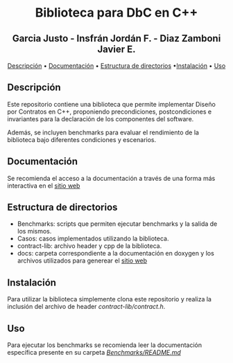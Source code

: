 <div align="center">

# Biblioteca para DbC en C++

## Garcia Justo - Insfrán Jordán F. - Diaz Zamboni Javier E.

[Descripción](#descripción) • [Documentación](#documentación) • [Estructura de directorios](#estructura-de-directorios) •[Instalación](#instalación) • [Uso](#uso)

</div>

## Descripción

Este repositorio contiene una biblioteca que permite implementar Diseño por Contratos en C++, proponiendo precondiciones, postcondiciones e invariantes para la declaración de los componentes del software.

Además, se incluyen benchmarks para evaluar el rendimiento de la biblioteca bajo diferentes condiciones y escenarios.

## Documentación

Se recomienda el acceso a la documentación a través de una forma más interactiva en el [sitio web](https://fiuner-lica.github.io/biblioteca-dbc-cpp/)

## Estructura de directorios

- Benchmarks: scripts que permiten ejecutar benchmarks y la salida de los mismos.
- Casos: casos implementados utilizando la biblioteca.
- contract-lib: archivo header y cpp de la biblioteca.
- docs: carpeta correspondiente a la documentación en doxygen y los archivos utilizados para generear el [sitio web](https://fiuner-lica.github.io/biblioteca-dbc-cpp/)

## Instalación

Para utilizar la biblioteca simplemente clona este repositorio y realiza la inclusión del archivo de header *contract-lib/contract.h*.

## Uso

<!-- TODO: agregar un ejemplo -->

Para ejecutar los benchmarks se recomienda leer la documentación específica presente en su carpeta [*Benchmarks/README.md*](https://github.com/FIUNER-LICA/biblioteca-dbc-cpp/README.md)
